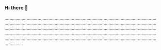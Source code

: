 ### Hi there 👋

...........................................................................................................................................................................................................................................................................................................................................................................................................................................................................................................................................................................................................................................................
